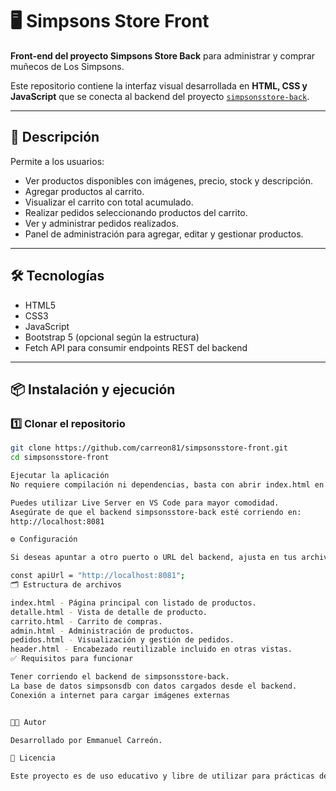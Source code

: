 # 🖥️ Simpsons Store Front

**Front-end del proyecto Simpsons Store Back** para administrar y comprar muñecos de Los Simpsons.

Este repositorio contiene la interfaz visual desarrollada en **HTML, CSS y JavaScript** que se conecta al backend del proyecto [`simpsonsstore-back`](https://github.com/carreon81/simpsonsstore-back).

---

## 🚀 Descripción

Permite a los usuarios:

- Ver productos disponibles con imágenes, precio, stock y descripción.
- Agregar productos al carrito.
- Visualizar el carrito con total acumulado.
- Realizar pedidos seleccionando productos del carrito.
- Ver y administrar pedidos realizados.
- Panel de administración para agregar, editar y gestionar productos.

---

## 🛠️ Tecnologías

- HTML5
- CSS3
- JavaScript
- Bootstrap 5 (opcional según la estructura)
- Fetch API para consumir endpoints REST del backend

---

## 📦 Instalación y ejecución

### 1️⃣ Clonar el repositorio

```bash
git clone https://github.com/carreon81/simpsonsstore-front.git
cd simpsonsstore-front

Ejecutar la aplicación
No requiere compilación ni dependencias, basta con abrir index.html en tu navegador:

Puedes utilizar Live Server en VS Code para mayor comodidad.
Asegúrate de que el backend simpsonsstore-back esté corriendo en:
http://localhost:8081

⚙️ Configuración

Si deseas apuntar a otro puerto o URL del backend, ajusta en tus archivos JavaScript las URL utilizadas en los fetch, por ejemplo:

const apiUrl = "http://localhost:8081";
🗂️ Estructura de archivos

index.html - Página principal con listado de productos.
detalle.html - Vista de detalle de producto.
carrito.html - Carrito de compras.
admin.html - Administración de productos.
pedidos.html - Visualización y gestión de pedidos.
header.html - Encabezado reutilizable incluido en otras vistas.
✅ Requisitos para funcionar

Tener corriendo el backend de simpsonsstore-back.
La base de datos simpsonsdb con datos cargados desde el backend.
Conexión a internet para cargar imágenes externas


👨‍💻 Autor

Desarrollado por Emmanuel Carreón.

📄 Licencia

Este proyecto es de uso educativo y libre de utilizar para prácticas de Spring Boot + Front HTML.

